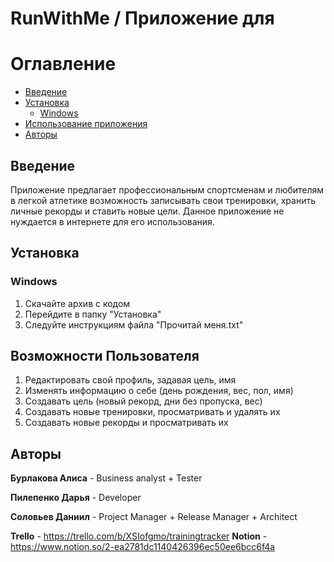 # RunWithMe / Приложение для 

Оглавление
==========
- [Введение](#Введение)
- [Установка](#Установка)
  - [Windows](#Windows)
- [Использование приложения](#Возможности-Пользователя)
- [Авторы](#Авторы)

<a id="markdown-Введение" name="Введение"></a>
## Введение

Приложение предлагает профессиональным спортсменам и любителям в легкой атлетике возможность записывать свои тренировки, хранить личные рекорды и ставить новые цели.
Данное приложение не нуждается в интернете для его использования.

<a id="markdown-Установка" name="Установка"></a>
## Установка


<a id="markdown-Windows" name="Windows"></a>
### Windows
1. Скачайте архив с кодом
2. Перейдите в папку "Установка"
3. Следуйте инструкциям файла "Прочитай меня.txt"

<a id="markdown-Возможности-Пользователя" name="Возможности-Пользователя"></a>
## Возможности Пользователя
1. Редактировать свой профиль, задавая цель, имя
2. Изменять информацию о себе (день рождения, вес, пол, имя)
3. Создавать цель (новый рекорд, дни без пропуска, вес)
4. Создавать новые тренировки, просматривать и удалять их
5. Создавать новые рекорды и просматривать их

<a id="markdown-Авторы" name="Авторы"></a>
## Авторы

**Бурлакова Алиса** - Business analyst + Tester

**Пилепенко Дарья** - Developer 

**Соловьев Даниил** - Project Manager + Release Manager + Architect

**Trello** - https://trello.com/b/XSIofgmo/trainingtracker
**Notion** - https://www.notion.so/2-ea2781dc1140426396ec50ee6bcc6f4a
